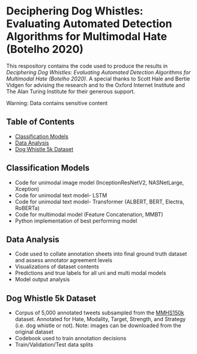 # Deciphering Dog Whistles: Evaluating Automated Detection Algorithms for Multimodal Hate (Botelho 2020)

This respository contains the code used to produce the results in _Deciphering Dog Whistles: Evaluating Automated Detection Algorithms for Multimodal Hate (Botelho 2020)_. A special thanks to Scott Hale and Bertie Vidgen for advising the research and to the Oxford Internet Institute and The Alan Turing Institute for their generous support.

Warning: Data contains sensitive content


## Table of Contents
* [Classification Models](#Classification-Models)
* [Data Analysis](#Data-Analysis)
* [Dog Whistle 5k Dataset](#Dog-Whistle-5k-Dataset)

## Classification Models
* Code for unimodal image model (InceptionResNetV2, NASNetLarge, Xception)
* Code for unimodal text model- LSTM
* Code for unimodal text model- Transformer (ALBERT, BERT, Electra, RoBERTa)
* Code for multimodal model (Feature Concatenation, MMBT)
* Python implementation of best performing model

## Data Analysis
* Code used to collate annotation sheets into final ground truth dataset and assess annotator agreement levels
* Visualizations of dataset contents
* Predictions and true labels for all uni and multi modal models
* Model output analysis

## Dog Whistle 5k Dataset
* Corpus of 5,000 annotated tweets subsampled from the [MMHS150k](https://gombru.github.io/2019/10/09/MMHS/) dataset. Annotated for Hate, Modality, Target, Strength, and Strategy (i.e. dog whistle or not). Note: images can be downloaded from the original dataset
* Codebook used to train annotation decisions
* Train/Validation/Test data splits
